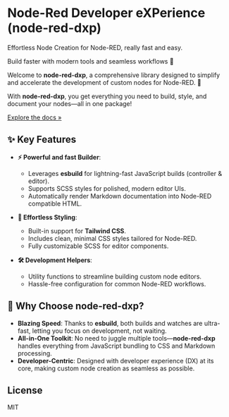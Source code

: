 # Node-Red Developer eXPerience (node-red-dxp)

Effortless Node Creation for Node-RED, really fast and easy.

Build faster with modern tools and seamless workflows 🚀

Welcome to **node-red-dxp**, a comprehensive library designed to simplify and accelerate the development of custom nodes for Node-RED. 🚀

With **node-red-dxp**, you get everything you need to build, style, and document your nodes—all in one package!

[Explore the docs »](https://clement-berard.github.io/node-red-dxp/)

## ✨ Key Features

- **⚡ Powerful and fast Builder**:
    - Leverages **esbuild** for lightning-fast JavaScript builds (controller & editor).
    - Supports SCSS styles for polished, modern editor UIs.
    - Automatically render Markdown documentation into Node-RED compatible HTML.


- **🎨 Effortless Styling**:
    - Built-in support for **Tailwind CSS**.
    - Includes clean, minimal CSS styles tailored for Node-RED.
    - Fully customizable SCSS for editor components.


- **🛠️ Development Helpers**:
    - Utility functions to streamline building custom node editors.
    - Hassle-free configuration for common Node-RED workflows.


## 🚀 Why Choose node-red-dxp?

- **Blazing Speed**: Thanks to **esbuild**, both builds and watches are ultra-fast, letting you focus on development, not waiting.
- **All-in-One Toolkit**: No need to juggle multiple tools—**node-red-dxp** handles everything from JavaScript bundling to CSS and Markdown processing.
- **Developer-Centric**: Designed with developer experience (DX) at its core, making custom node creation as seamless as possible.

## License

MIT
